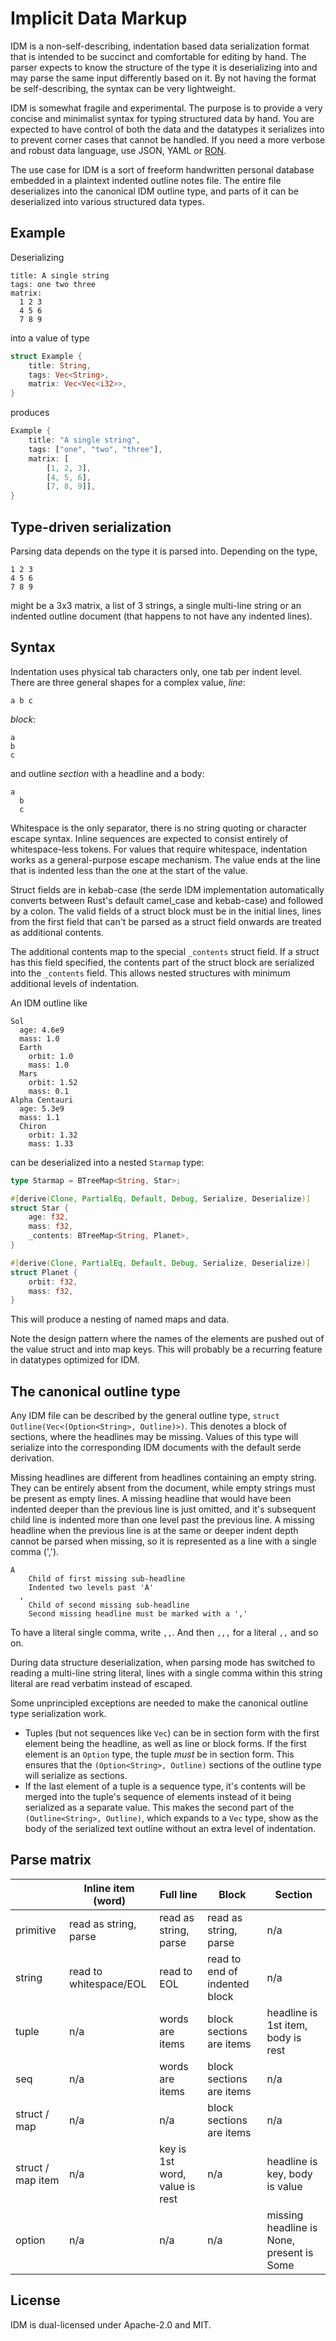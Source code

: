 # Implicit Data Markup

IDM is a non-self-describing, indentation based data serialization format that
is intended to be succinct and comfortable for editing by hand. The parser
expects to know the structure of the type it is deserializing into and may
parse the same input differently based on it. By not having the format be
self-describing, the syntax can be very lightweight.

IDM is somewhat fragile and experimental. The purpose is to provide a very
concise and minimalist syntax for typing structured data by hand. You are
expected to have control of both the data and the datatypes it serializes into
to prevent corner cases that cannot be handled. If you need a more verbose and
robust data language, use JSON, YAML or [RON](https://github.com/ron-rs/ron).

The use case for IDM is a sort of freeform handwritten personal database
embedded in a plaintext indented outline notes file. The entire file
deserializes into the canonical IDM outline type, and parts of it can be
deserialized into various structured data types.

## Example

Deserializing

```
title: A single string
tags: one two three
matrix:
  1 2 3
  4 5 6
  7 8 9
```

into a value of type

```rust
struct Example {
    title: String,
    tags: Vec<String>,
    matrix: Vec<Vec<i32>>,
}
```

produces

```rust
Example {
    title: "A single string",
    tags: ["one", "two", "three"],
    matrix: [
        [1, 2, 3],
        [4, 5, 6],
        [7, 8, 9]],
}
```

## Type-driven serialization

Parsing data depends on the type it is parsed into. Depending on the type,

```
1 2 3
4 5 6
7 8 9
```

might be a 3x3 matrix, a list of 3 strings, a single multi-line string or an
indented outline document (that happens to not have any indented lines).

## Syntax

Indentation uses physical tab characters only, one tab per indent level. There
are three general shapes for a complex value, *line*:

```
a b c
```

*block*:

```
a
b
c
```

and outline *section* with a headline and a body:

```
a
  b
  c
```

Whitespace is the only separator, there is no string quoting or character
escape syntax. Inline sequences are expected to consist entirely of
whitespace-less tokens. For values that require whitespace, indentation works
as a general-purpose escape mechanism. The value ends at the line that is
indented less than the one at the start of the value.

Struct fields are in kebab-case (the serde IDM implementation automatically
converts between Rust's default camel\_case and kebab-case) and followed by a
colon. The valid fields of a struct block must be in the initial lines, lines
from the first field that can't be parsed as a struct field onwards are
treated as additional contents.

The additional contents map to the special `_contents` struct field. If a
struct has this field specified, the contents part of the struct block are
serialized into the `_contents` field. This allows nested structures with
minimum additional levels of indentation.

An IDM outline like

```
Sol
  age: 4.6e9
  mass: 1.0
  Earth
    orbit: 1.0
    mass: 1.0
  Mars
    orbit: 1.52
    mass: 0.1
Alpha Centauri
  age: 5.3e9
  mass: 1.1
  Chiron
    orbit: 1.32
    mass: 1.33
```

can be deserialized into a nested `Starmap` type:

```rust
type Starmap = BTreeMap<String, Star>;

#[derive(Clone, PartialEq, Default, Debug, Serialize, Deserialize)]
struct Star {
    age: f32,
    mass: f32,
    _contents: BTreeMap<String, Planet>,
}

#[derive(Clone, PartialEq, Default, Debug, Serialize, Deserialize)]
struct Planet {
    orbit: f32,
    mass: f32,
}
```

This will produce a nesting of named maps and data.

Note the design pattern where the names of the elements are pushed out of the
value struct and into map keys. This will probably be a recurring feature in
datatypes optimized for IDM.

## The canonical outline type

Any IDM file can be described by the general outline type, `struct
Outline(Vec<(Option<String>, Outline)>)`. This denotes a block of sections,
where the headlines may be missing. Values of this type will serialize into
the corresponding IDM documents with the default serde derivation.

Missing headlines are different from headlines containing an empty string. They
can be entirely absent from the document, while empty strings must be present
as empty lines. A missing headline that would have been indented deeper than
the previous line is just omitted, and it's subsequent child line is indented
more than one level past the previous line. A missing headline when the
previous line is at the same or deeper indent depth cannot be parsed when
missing, so it is represented as a line with a single comma (',').

```
A
    Child of first missing sub-headline
    Indented two levels past 'A'
  ,
    Child of second missing sub-headline
    Second missing headline must be marked with a ','
```

To have a literal single comma, write `,,`. And then `,,,` for a literal `,,`
and so on.

During data structure deserialization, when parsing mode has switched to
reading a multi-line string literal, lines with a single comma within this
string literal are read verbatim instead of escaped.

Some unprincipled exceptions are needed to make the canonical outline type
serialization work.

* Tuples (but not sequences like `Vec`) can be in section form with the first
  element being the headline, as well as line or block forms. If the first
  element is an `Option` type, the tuple *must* be in section form. This
  ensures that the `(Option<String>, Outline)` sections of the outline type
  will serialize as sections.
* If the last element of a tuple is a sequence type, it's contents will be
  merged into the tuple's sequence of elements instead of it being serialized
  as a separate value. This makes the second part of the `(Outline<String>,
  Outline)`, which expands to a `Vec` type, show as the body of the serialized
  text outline without an extra level of indentation.

## Parse matrix

|                   | Inline item (word)     | Full line                      | Block                         | Section                                   |
|-------------------|------------------------|--------------------------------|-------------------------------|-------------------------------------------|
| primitive         | read as string, parse  | read as string, parse          | read as string, parse         | n/a                                       |
| string            | read to whitespace/EOL | read to EOL                    | read to end of indented block | n/a                                       |
| tuple             | n/a                    | words are items                | block sections are items      | headline is 1st item, body is rest        |
| seq               | n/a                    | words are items                | block sections are items      | n/a                                       |
| struct / map      | n/a                    | n/a                            | block sections are items      | n/a                                       |
| struct / map item | n/a                    | key is 1st word, value is rest | n/a                           | headline is key, body is value            |
| option            | n/a                    | n/a                            | n/a                           | missing headline is None, present is Some |

## License

IDM is dual-licensed under Apache-2.0 and MIT.
